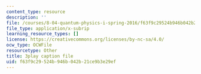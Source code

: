 ```yaml
---
content_type: resource
description: ''
file: /courses/8-04-quantum-physics-i-spring-2016/f63f9c29524b946b042b21ce9b3e29ef_WR88_Vzfcx4.srt
file_type: application/x-subrip
learning_resource_types: []
license: https://creativecommons.org/licenses/by-nc-sa/4.0/
ocw_type: OCWFile
resourcetype: Other
title: 3play caption file
uid: f63f9c29-524b-946b-042b-21ce9b3e29ef
---
```

